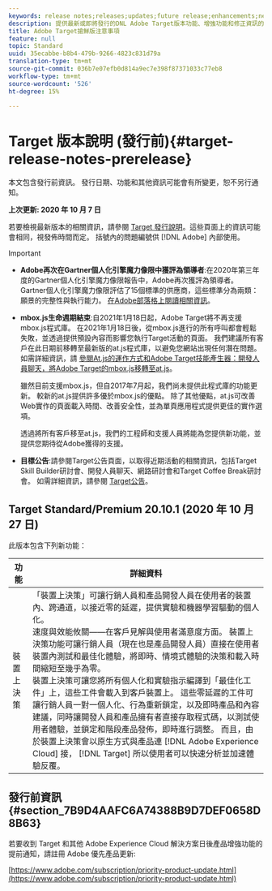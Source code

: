```yaml
---
keywords: release notes;releases;updates;future release;enhancements;new features;fixes;updates
description: 提供最新或即將發行的DNL Adobe Target版本功能、增強功能和修正資訊的發行說明。
title: Adobe Target搶鮮版注意事項
feature: null
topic: Standard
uuid: 35ecabbe-b8b4-479b-9266-4823c831d79a
translation-type: tm+mt
source-git-commit: 036b7e07efb0d814a9ec7e398f87371033c77eb8
workflow-type: tm+mt
source-wordcount: '526'
ht-degree: 15%

---
```



# Target 版本說明 (發行前){#target-release-notes-prerelease}

本文包含發行前資訊。 發行日期、功能和其他資訊可能會有所變更，恕不另行通知。

**上次更新: 2020 年 10 月 7 日**

若要檢視最新版本的相關資訊，請參閱 [Target 發行說明](release-notes.md)。這些頁面上的資訊可能會相同，視發佈時間而定。 括號內的問題編號供 [!DNL Adobe] 內部使用。

>[!IMPORTANT]
>
>* **Adobe再次在Gartner個人化引擎魔力像限中獲評為領導者**:在2020年第三年度的Gartner個人化引擎魔力像限報告中，Adobe再次獲評為領導者。 Gartner個人化引擎魔力像限評估了15個標準的供應商，這些標準分為兩類：願景的完整性與執行能力。 [在Adobe部落格上閱讀相關資訊](https://theblog.adobe.com/adobe-again-named-leader-in-gartner-magic-quadrant-for-personalization-engines/)。
   >
   >
* **mbox.js生命週期結束**:自2021年1月18日起，Adobe Target將不再支援mbox.js程式庫。 在2021年1月18日後，從mbox.js進行的所有呼叫都會輕鬆失敗，並透過提供預設內容而影響您執行Target活動的頁面。 我們建議所有客戶在此日期前移轉至最新版的at.js程式庫，以避免您網站出現任何潛在問題。 如需詳細資訊，請 [參閱At.js的運作方式](/help/c-implementing-target/c-implementing-target-for-client-side-web/c-how-atjs-works/how-atjs-works.md)[和Adobe Target技能產生器：開發人員聊天，將Adobe Target的mbox.js移轉至at.js](https://seminars.adobeconnect.com/ptdo6mfo6qn6/?proto=true)。
   >
   >   
   雖然目前支援mbox.js，但自2017年7月起，我們尚未提供此程式庫的功能更新。 較新的at.js提供許多優於mbox.js的優點。 除了其他優點，at.js可改善Web實作的頁面載入時間、改善安全性，並為單頁應用程式提供更佳的實作選項。
   >
   >   
   透過將所有客戶移至at.js，我們的工程師和支援人員將能為您提供新功能，並提供您期待從Adobe獲得的支援。
   >
   >
* **目標公告**:請參閱Target公告頁面，以取得近期活動的相關資訊，包括Target Skill Builder研討會、開發人員聊天、網路研討會和Target Coffee Break研討會。 如需詳細資訊，請參閱 [Target公告](/help/r-release-notes/target-announcements.md)。


## Target Standard/Premium 20.10.1 (2020 年 10 月 27 日)

此版本包含下列新功能：

| 功能 | 詳細資料 |
| --- | --- |
| 裝置上決策 | 「裝置上決策」可讓行銷人員和產品開發人員在使用者的裝置內、跨通道，以接近零的延遲，提供實驗和機器學習驅動的個人化。<br>速度與效能攸關——在客戶見解與使用者滿意度方面。 裝置上決策功能可讓行銷人員（現在也是產品開發人員）直接在使用者裝置內測試和最佳化體驗，將即時、情境式體驗的決策和載入時間縮短至幾乎為零。<br>裝置上決策可讓您將所有個人化和實驗指示編譯到「最佳化工件」上，這些工件會載入到客戶裝置上。 這些零延遲的工件可讓行銷人員一對一個人化、行為重新鎖定，以及即時產品和內容建議，同時讓開發人員和產品擁有者直接存取程式碼，以測試使用者體驗，並鎖定和階段產品發佈，即時進行調整。 而且，由於裝置上決策會以原生方式與產品連 [!DNL Adobe Experience Cloud] 接， [!DNL Target] 所以使用者可以快速分析並加速體驗反覆。 |

## 發行前資訊 {#section_7B9D4AAFC6A74388B9D7DEF0658D8B63}

若要收到 Target 和其他 Adobe Experience Cloud 解決方案日後產品增強功能的提前通知，請註冊 Adobe 優先產品更新:

[https://www.adobe.com/subscription/priority-product-update.html](https://www.adobe.com/subscription/priority-product-update.html)
